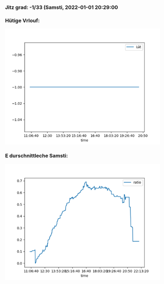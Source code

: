 ### Jitz grad: -1/33 (Samsti, 2022-01-01 20:29:00

### Hütige Vrlouf:
![Graph](Today.png)

### E durschnittleche Samsti:
![Graph](Samsti.png)